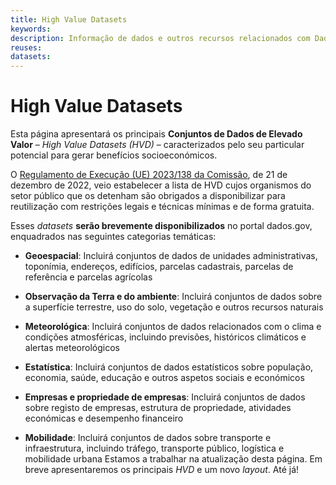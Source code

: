 ```yaml
---
title: High Value Datasets
keywords:
description: Informação de dados e outros recursos relacionados com Dados de Elevado Valor (High Value Datasets).
reuses:
datasets:
---
```

# High Value Datasets

Esta página apresentará os principais **Conjuntos de Dados de Elevado Valor** – *High Value Datasets (HVD)* – caracterizados pelo seu particular potencial para gerar benefícios socioeconómicos.

O [Regulamento de Execução (UE) 2023/138 da Comissão](https://eur-lex.europa.eu/legal-content/PT/TXT/PDF/?uri=CELEX:32023R0138&from=EN), de 21 de dezembro de 2022, veio estabelecer a lista de HVD cujos organismos do setor público que os detenham são obrigados a disponibilizar para reutilização com restrições legais e técnicas mínimas e de forma gratuita.

Esses *datasets* **serão brevemente disponibilizados** no portal dados.gov, enquadrados nas seguintes categorias temáticas:

* **Geoespacial**: Incluirá conjuntos de dados de unidades administrativas, toponímia, endereços, edifícios, parcelas cadastrais, parcelas de referência e parcelas agrícolas 

* **Observação da Terra e do ambiente**: Incluirá conjuntos de dados sobre a superfície terrestre, uso do solo, vegetação e outros recursos naturais

* **Meteorológica**: Incluirá conjuntos de dados relacionados com o clima e condições atmosféricas, incluindo previsões, históricos climáticos e alertas meteorológicos

* **Estatística**: Incluirá conjuntos de dados estatísticos sobre população, economia, saúde, educação e outros aspetos sociais e económicos

* **Empresas e propriedade de empresas**: Incluirá conjuntos de dados sobre registo de empresas, estrutura de propriedade, atividades económicas e desempenho financeiro

* **Mobilidade**: Incluirá conjuntos de dados sobre transporte e infraestrutura, incluindo tráfego, transporte público, logística e mobilidade urbana
Estamos a trabalhar na atualização desta página. Em breve apresentaremos os principais *HVD* e um novo *layout*. Até já!

